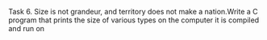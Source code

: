 Task 6. Size is not grandeur, and territory does not make a nation.Write a C program that prints the size of various types on the computer it is compiled and run on
